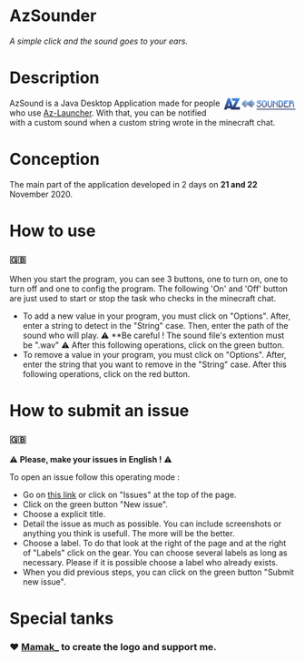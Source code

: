 # AzSounder
*A simple click and the sound goes to your ears.*


# Description
<img width="25%" align="right" alt="" src="src/main/resources/icon.png"/>

AzSound is a Java Desktop Application made for people who use <a href="https://www.az-launcher.nz/fr/">Az-Launcher<a/>. With that, you can be notified with a custom sound when a custom string wrote in the minecraft chat.

# Conception
The main part of the application developed in 2 days on **21 and 22** November 2020.

# How to use
### 🇬🇧
When you start the program, you can see 3 buttons, one to turn on, one to turn off and one to config the program. The following 'On' and 'Off' button are just used to start or stop the task who checks in the minecraft chat.
- To add a new value in your program, you must click on "Options". After, enter a string to detect in the "String" case. Then, enter the path of the sound who will play. ⚠️ **Be careful ! The sound file's extention must be ".wav" ⚠️
After this following operations, click on the green button.
- To remove a value in your program, you must click on "Options". After, enter the string that you want to remove in the "String" case.
After this following operations, click on the red button.

# How to submit an issue
### 🇬🇧

⚠️ **Please, make your issues in English !** ⚠️

To open an issue follow this operating mode : 
 - Go on <a href="https://github.com/NextSap/AzSounder/issues">this link</a> or click on "Issues" at the top of the page.
 - Click on the green button "New issue".
 - Choose a explicit title.
 - Detail the issue as much as possible. You can include screenshots or anything you think is usefull. The more will be the better.
 - Choose a label. To do that look at the right of the page and at the right of "Labels" click on the gear. You can choose several labels as long as necessary. Please if it is possible choose a label who already exists.
 - When you did previous steps, you can click on the green button "Submit new issue".
   
# Special tanks
### ❤️ <a href="https://github.com/MamakMod/">Mamak_</a> to create the logo and support me.
